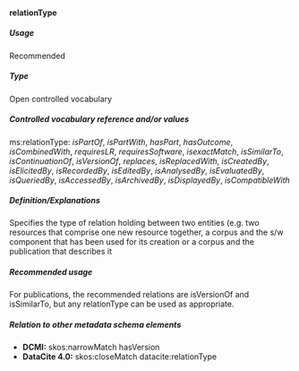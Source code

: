 #### relationType
##### Usage
Recommended
##### Type
Open controlled vocabulary
##### Controlled vocabulary reference and/or values
ms:relationType: _isPartOf_, _isPartWith_, _hasPart_, _hasOutcome_, _isCombinedWith_, _requiresLR_, _requiresSoftware_, _isexactMatch_, _isSimilarTo_, _isContinuationOf_, _isVersionOf_, _replaces_, _isReplacedWith_, _isCreatedBy_, _isElicitedBy_, _isRecordedBy_, _isEditedBy_, _isAnalysedBy_, _isEvaluatedBy_, _isQueriedBy_, _isAccessedBy_, _isArchivedBy_, _isDisplayedBy_, _isCompatibleWith_
##### Definition/Explanations
Specifies the type of relation holding between two entities (e.g. two resources that comprise one new resource together, a corpus and the s/w component that has been used for its creation or a corpus and the publication that describes it
##### Recommended usage
For publications, the recommended relations are isVersionOf and isSimilarTo, but any relationType can be used as appropriate.
##### Relation to other metadata schema elements
* **DCMI:** skos:narrowMatch hasVersion
* **DataCite 4.0:** skos:closeMatch datacite:relationType
